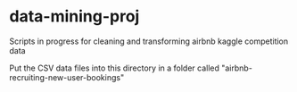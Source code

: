 # data-mining-proj
Scripts in progress for cleaning and transforming airbnb kaggle competition data

Put the CSV data files into this directory in a folder called "airbnb-recruiting-new-user-bookings"
